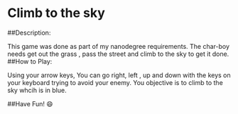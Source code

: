 Climb to the sky 
===============================

##Description:

This game was done as part of my nanodegree requirements. The char-boy needs get out the grass , pass the street and climb to the sky to get it done. 
##How to Play:


Using your arrow keys, You can go right, left , up and down with the keys on your keyboard trying to avoid your enemy. You objective is to climb to the sky whcih is in blue. 


##Have Fun!  :smile:

